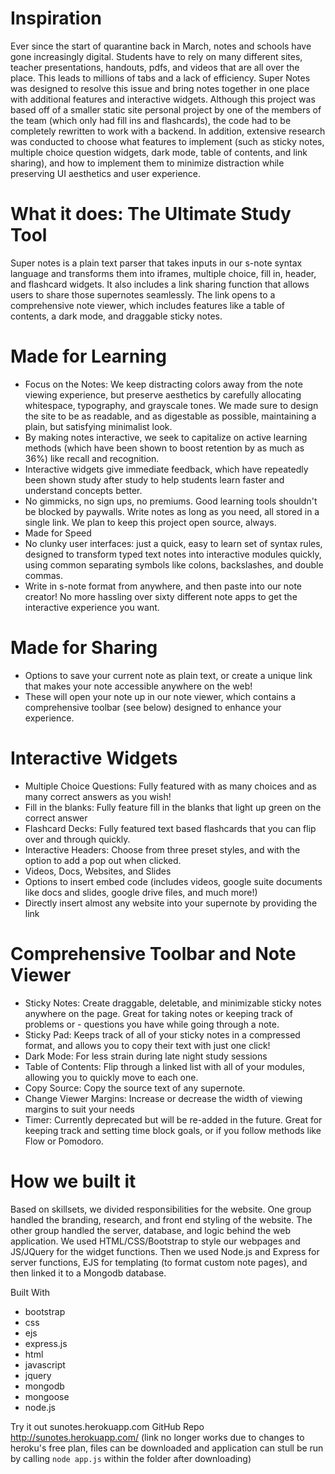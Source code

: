 
# Inspiration
Ever since the start of quarantine back in March, notes and schools have gone increasingly digital. Students have to rely on many different sites, teacher presentations, handouts, pdfs, and videos that are all over the place. This leads to millions of tabs and a lack of efficiency. Super Notes was designed to resolve this issue and bring notes together in one place with additional features and interactive widgets. Although this project was based off of a smaller static site personal project by one of the members of the team (which only had fill ins and flashcards), the code had to be completely rewritten to work with a backend. In addition, extensive research was conducted to choose what features to implement (such as sticky notes, multiple choice question widgets, dark mode, table of contents, and link sharing), and how to implement them to minimize distraction while preserving UI aesthetics and user experience.

# What it does: The Ultimate Study Tool
Super notes is a plain text parser that takes inputs in our s-note syntax language and transforms them into iframes, multiple choice, fill in, header, and flashcard widgets. It also includes a link sharing function that allows users to share those supernotes seamlessly. The link opens to a comprehensive note viewer, which includes features like a table of contents, a dark mode, and draggable sticky notes.

# Made for Learning
- Focus on the Notes: We keep distracting colors away from the note viewing experience, but preserve aesthetics by carefully allocating whitespace, typography, and grayscale tones. We made sure to design the site to be as readable, and as digestable as possible, maintaining a plain, but satisfying minimalist look.
- By making notes interactive, we seek to capitalize on active learning methods (which have been shown to boost retention by as much as 36%) like recall and recognition.
- Interactive widgets give immediate feedback, which have repeatedly been shown study after study to help students learn faster and understand concepts better.
- No gimmicks, no sign ups, no premiums. Good learning tools shouldn't be blocked by paywalls. Write notes as long as you need, all stored in a single link. We plan to keep this project open source, always.
- Made for Speed
- No clunky user interfaces: just a quick, easy to learn set of syntax rules, designed to transform typed text notes into interactive modules quickly, using common separating symbols like colons, backslashes, and double commas.
- Write in s-note format from anywhere, and then paste into our note creator! No more hassling over sixty different note apps to get the interactive experience you want.
# Made for Sharing
- Options to save your current note as plain text, or create a unique link that makes your note accessible anywhere on the web!
- These will open your note up in our note viewer, which contains a comprehensive toolbar (see below) designed to enhance your experience.
# Interactive Widgets
- Multiple Choice Questions: Fully featured with as many choices and as many correct answers as you wish!
- Fill in the blanks: Fully feature fill in the blanks that light up green on the correct answer
- Flashcard Decks: Fully featured text based flashcards that you can flip over and through quickly.
- Interactive Headers: Choose from three preset styles, and with the option to add a pop out when clicked.
- Videos, Docs, Websites, and Slides
- Options to insert embed code (includes videos, google suite documents like docs and slides, google drive files, and much more!)
- Directly insert almost any website into your supernote by providing the link
# Comprehensive Toolbar and Note Viewer
- Sticky Notes: Create draggable, deletable, and minimizable sticky notes anywhere on the page. Great for taking notes or keeping track of problems or - questions you have while going through a note.
- Sticky Pad: Keeps track of all of your sticky notes in a compressed format, and allows you to copy their text with just one click!
- Dark Mode: For less strain during late night study sessions
- Table of Contents: Flip through a linked list with all of your modules, allowing you to quickly move to each one.
- Copy Source: Copy the source text of any supernote.
- Change Viewer Margins: Increase or decrease the width of viewing margins to suit your needs
- Timer: Currently deprecated but will be re-added in the future. Great for keeping track and setting time block goals, or if you follow methods like Flow or Pomodoro.

# How we built it
Based on skillsets, we divided responsibilities for the website. One group handled the branding, research, and front end styling of the website. The other group handled the server, database, and logic behind the web application. We used HTML/CSS/Bootstrap to style our webpages and JS/JQuery for the widget functions. Then we used Node.js and Express for server functions, EJS for templating (to format custom note pages), and then linked it to a Mongodb database.


Built With
- bootstrap
- css
- ejs
- express.js
- html
- javascript
- jquery
- mongodb
- mongoose
- node.js


Try it out
 sunotes.herokuapp.com
 GitHub Repo
http://sunotes.herokuapp.com/ (link no longer works due to changes to heroku's free plan, files can be downloaded and application can stull be run by calling `node app.js` within the folder after downloading)
